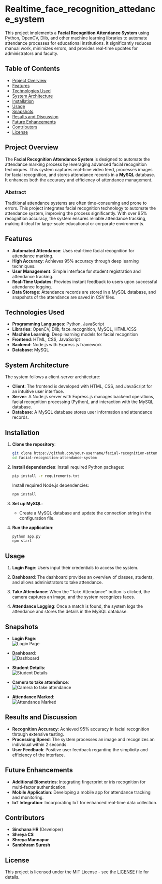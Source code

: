 # Realtime_face_recognition_attedance_system

This project implements a **Facial Recognition Attendance System** using Python, OpenCV, Dlib, and other machine learning libraries to automate attendance processes for educational institutions. It significantly reduces manual work, minimizes errors, and provides real-time updates for administrators and faculty.

## Table of Contents
- [Project Overview](#project-overview)
- [Features](#features)
- [Technologies Used](#technologies-used)
- [System Architecture](#system-architecture)
- [Installation](#installation)
- [Usage](#usage)
- [Snapshots](#snapshots)
- [Results and Discussion](#results-and-discussion)
- [Future Enhancements](#future-enhancements)
- [Contributors](#contributors)
- [License](#license)

## Project Overview
The **Facial Recognition Attendance System** is designed to automate the attendance marking process by leveraging advanced facial recognition techniques. This system captures real-time video feed, processes images for facial recognition, and stores attendance records in a **MySQL** database. It enhances both the accuracy and efficiency of attendance management.

### Abstract
Traditional attendance systems are often time-consuming and prone to errors. This project integrates facial recognition technology to automate the attendance system, improving the process significantly. With over 95% recognition accuracy, the system ensures reliable attendance tracking, making it ideal for large-scale educational or corporate environments.

## Features
- **Automated Attendance**: Uses real-time facial recognition for attendance marking.
- **High Accuracy**: Achieves 95% accuracy through deep learning techniques.
- **User Management**: Simple interface for student registration and attendance tracking.
- **Real-Time Updates**: Provides instant feedback to users upon successful attendance logging.
- **Data Storage**: Attendance records are stored in a MySQL database, and snapshots of the attendance are saved in CSV files.

## Technologies Used
- **Programming Languages**: Python, JavaScript
- **Libraries**: OpenCV, Dlib, face_recognition, MySQL, HTML/CSS
- **Machine Learning**: Deep learning models for facial recognition
- **Frontend**: HTML, CSS, JavaScript
- **Backend**: Node.js with Express.js framework
- **Database**: MySQL

## System Architecture
The system follows a client-server architecture:
- **Client**: The frontend is developed with HTML, CSS, and JavaScript for an intuitive user interface. 
- **Server**: A Node.js server with Express.js manages backend operations, facial recognition processing (Python), and interaction with the MySQL database.
- **Database**: A MySQL database stores user information and attendance records.

## Installation

1. **Clone the repository**:
    ```bash
    git clone https://github.com/your-username/facial-recognition-attendance-system.git
    cd facial-recognition-attendance-system
    ```

2. **Install dependencies**:
    Install required Python packages:
    ```bash
    pip install -r requirements.txt
    ```
    Install required Node.js dependencies:
    ```bash
    npm install
    ```

3. **Set up MySQL**:
   - Create a MySQL database and update the connection string in the configuration file.

4. **Run the application**:
    ```bash
    python app.py
    npm start
    ```

## Usage
1. **Login Page**: Users input their credentials to access the system.

   
2. **Dashboard**: The dashboard provides an overview of classes, students, and allows administrators to take attendance.

   
3. **Take Attendance**: When the "Take Attendance" button is clicked, the camera captures an image, and the system recognizes faces.
    

4. **Attendance Logging**: Once a match is found, the system logs the attendance and stores the details in the MySQL database.
   

## Snapshots
- **Login Page**:  
  ![Login Page](Snapshots/login.jpeg)

- **Dashboard**:  
  ![Dashboard](Snapshots/dashboard.jpeg)

- **Student Details**:  
  ![Student Details](Snapshots/view_student_attendance.jpeg)

- **Camera to take attendance**:  
  ![Camera to take attendance](Snapshots/camera_enabled_to_take_attendance.jpeg)

  
- **Attendance Marked**:  
  ![Attendance Marked](Snapshots/attendance_marked.jpeg)

## Results and Discussion
- **Recognition Accuracy**: Achieved 95% accuracy in facial recognition through extensive testing.
- **Processing Speed**: The system processes an image and recognizes an individual within 2 seconds.
- **User Feedback**: Positive user feedback regarding the simplicity and efficiency of the interface.

## Future Enhancements
- **Additional Biometrics**: Integrating fingerprint or iris recognition for multi-factor authentication.
- **Mobile Application**: Developing a mobile app for attendance tracking and monitoring.
- **IoT Integration**: Incorporating IoT for enhanced real-time data collection.

## Contributors
- **Sinchana HR** (Developer)
- **Shreya CS**
- **Shreya Mannapur**
- **Sambhram Suresh**

## License
This project is licensed under the MIT License - see the [LICENSE](LICENSE) file for details.

